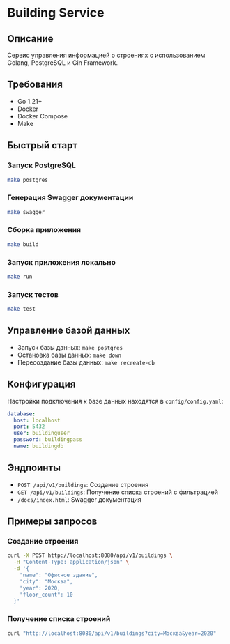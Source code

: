 # Building Service

## Описание
Сервис управления информацией о строениях с использованием Golang, PostgreSQL и Gin Framework.

## Требования
- Go 1.21+
- Docker
- Docker Compose
- Make

## Быстрый старт

### Запуск PostgreSQL
```bash
make postgres
```

### Генерация Swagger документации
```bash
make swagger
```

### Сборка приложения
```bash
make build
```

### Запуск приложения локально
```bash
make run
```

### Запуск тестов
```bash
make test
```

## Управление базой данных
- Запуск базы данных: `make postgres`
- Остановка базы данных: `make down`
- Пересоздание базы данных: `make recreate-db`

## Конфигурация
Настройки подключения к базе данных находятся в `config/config.yaml`:
```yaml
database:
  host: localhost
  port: 5432
  user: buildinguser
  password: buildingpass
  name: buildingdb
```

## Эндпоинты
- `POST /api/v1/buildings`: Создание строения
- `GET /api/v1/buildings`: Получение списка строений с фильтрацией
- `/docs/index.html`: Swagger документация

## Примеры запросов

### Создание строения
```bash
curl -X POST http://localhost:8080/api/v1/buildings \
  -H "Content-Type: application/json" \
  -d '{
    "name": "Офисное здание",
    "city": "Москва",
    "year": 2020,
    "floor_count": 10
  }'
```

### Получение списка строений
```bash
curl "http://localhost:8080/api/v1/buildings?city=Москва&year=2020"
```